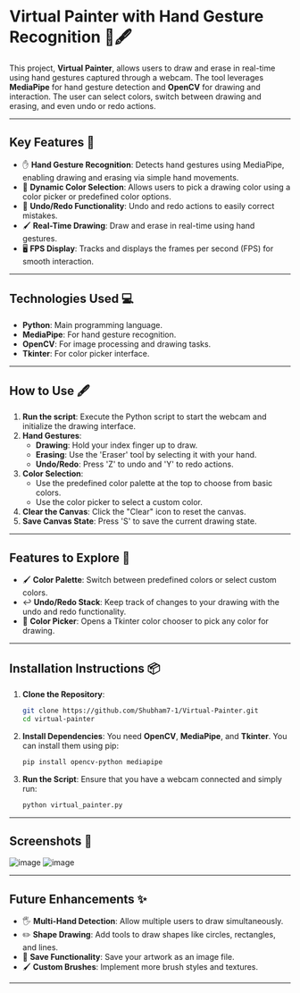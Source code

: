 # Virtual Painter with Hand Gesture Recognition 🎨🖋️

This project, **Virtual Painter**, allows users to draw and erase in real-time using hand gestures captured through a webcam. The tool leverages **MediaPipe** for hand gesture detection and **OpenCV** for drawing and interaction. The user can select colors, switch between drawing and erasing, and even undo or redo actions.

---

## Key Features 🌟
- ✋ **Hand Gesture Recognition**: Detects hand gestures using MediaPipe, enabling drawing and erasing via simple hand movements.
- 🎨 **Dynamic Color Selection**: Allows users to pick a drawing color using a color picker or predefined color options.
- 🔄 **Undo/Redo Functionality**: Undo and redo actions to easily correct mistakes.
- 🖌️ **Real-Time Drawing**: Draw and erase in real-time using hand gestures.
- 🖥️ **FPS Display**: Tracks and displays the frames per second (FPS) for smooth interaction.

---

## Technologies Used 💻
- **Python**: Main programming language.
- **MediaPipe**: For hand gesture recognition.
- **OpenCV**: For image processing and drawing tasks.
- **Tkinter**: For color picker interface.

---

## How to Use 🖋️
1. **Run the script**: Execute the Python script to start the webcam and initialize the drawing interface.
2. **Hand Gestures**:
   - **Drawing**: Hold your index finger up to draw.
   - **Erasing**: Use the 'Eraser' tool by selecting it with your hand.
   - **Undo/Redo**: Press 'Z' to undo and 'Y' to redo actions.
3. **Color Selection**: 
   - Use the predefined color palette at the top to choose from basic colors.
   - Use the color picker to select a custom color.
4. **Clear the Canvas**: Click the "Clear" icon to reset the canvas.
5. **Save Canvas State**: Press 'S' to save the current drawing state.

---

## Features to Explore 🚀
- 🖌️ **Color Palette**: Switch between predefined colors or select custom colors.
- ↩️ **Undo/Redo Stack**: Keep track of changes to your drawing with the undo and redo functionality.
- 🌈 **Color Picker**: Opens a Tkinter color chooser to pick any color for drawing.

---

## Installation Instructions 📦

1. **Clone the Repository**: 
    ```bash
    git clone https://github.com/Shubham7-1/Virtual-Painter.git
    cd virtual-painter
    ```

2. **Install Dependencies**:
    You need **OpenCV**, **MediaPipe**, and **Tkinter**. You can install them using pip:
    ```bash
    pip install opencv-python mediapipe
    ```

3. **Run the Script**:
    Ensure that you have a webcam connected and simply run:
    ```bash
    python virtual_painter.py
    ```

---

## Screenshots 📸

![image](https://github.com/user-attachments/assets/2c8cde0a-eca5-4027-b2c8-3a145e08dc72)
![image](https://github.com/user-attachments/assets/24be363c-f0e8-42ff-ad47-7a13238c91b0)


---

## Future Enhancements ✨
- 🖐️ **Multi-Hand Detection**: Allow multiple users to draw simultaneously.
- ✏️ **Shape Drawing**: Add tools to draw shapes like circles, rectangles, and lines.
- 💾 **Save Functionality**: Save your artwork as an image file.
- 🖌️ **Custom Brushes**: Implement more brush styles and textures.

---



